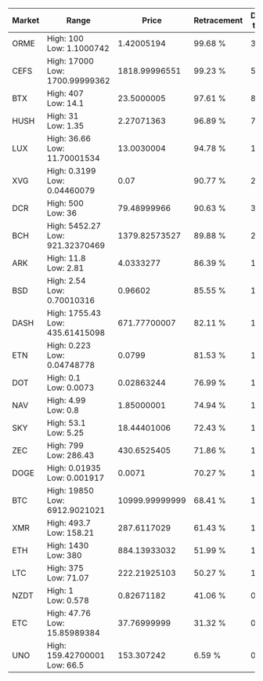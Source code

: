 | Market | Range | Price| Retracement | Doubles to 50% |
| --- | --- | --- | --- | --- |
| ORME | High: 100<br />Low: 1.1000742 | 1.42005194 | 99.68 % | 35.60 |
| CEFS | High: 17000<br />Low: 1700.99999362 | 1818.99996551 | 99.23 % | 5.14 |
| BTX | High: 407<br />Low: 14.1 | 23.5000005 | 97.61 % | 8.96 |
| HUSH | High: 31<br />Low: 1.35 | 2.27071363 | 96.89 % | 7.12 |
| LUX | High: 36.66<br />Low: 11.70001534 | 13.0030004 | 94.78 % | 1.86 |
| XVG | High: 0.3199<br />Low: 0.04460079 | 0.07 | 90.77 % | 2.60 |
| DCR | High: 500<br />Low: 36 | 79.48999966 | 90.63 % | 3.37 |
| BCH | High: 5452.27<br />Low: 921.32370469 | 1379.82573527 | 89.88 % | 2.31 |
| ARK | High: 11.8<br />Low: 2.81 | 4.0333277 | 86.39 % | 1.81 |
| BSD | High: 2.54<br />Low: 0.70010316 | 0.96602 | 85.55 % | 1.68 |
| DASH | High: 1755.43<br />Low: 435.61415098 | 671.77700007 | 82.11 % | 1.63 |
| ETN | High: 0.223<br />Low: 0.04748778 | 0.0799 | 81.53 % | 1.69 |
| DOT | High: 0.1<br />Low: 0.0073 | 0.02863244 | 76.99 % | 1.87 |
| NAV | High: 4.99<br />Low: 0.8 | 1.85000001 | 74.94 % | 1.56 |
| SKY | High: 53.1<br />Low: 5.25 | 18.44401006 | 72.43 % | 1.58 |
| ZEC | High: 799<br />Low: 286.43 | 430.6525405 | 71.86 % | 1.26 |
| DOGE | High: 0.01935<br />Low: 0.001917 | 0.0071 | 70.27 % | 1.50 |
| BTC | High: 19850<br />Low: 6912.9021021 | 10999.99999999 | 68.41 % | 1.22 |
| XMR | High: 493.7<br />Low: 158.21 | 287.6117029 | 61.43 % | 1.13 |
| ETH | High: 1430<br />Low: 380 | 884.13933032 | 51.99 % | 1.02 |
| LTC | High: 375<br />Low: 71.07 | 222.21925103 | 50.27 % | 1.00 |
| NZDT | High: 1<br />Low: 0.578 | 0.82671182 | 41.06 % | 0.00 |
| ETC | High: 47.76<br />Low: 15.85989384 | 37.76999999 | 31.32 % | 0.00 |
| UNO | High: 159.42700001<br />Low: 66.5 | 153.307242 | 6.59 % | 0.00 |
